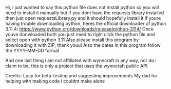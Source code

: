 Hi, i just wanted to say this python file does not install python so you will need to install it manually but if you dont have the requests library installed then just open requestsLibrary.py and it should hopefully install it
If youre having trouble downloading python, heres the official downloader of python 3.11.4: https://www.python.org/downloads/release/python-3114/
Once youve donwloaded both you just need to right click the python file and select open with python 3.11
Also please install this program by downloading it with ZIP, thank youu!
Also the dates in this program follow the YYYY-MM-DD format

And one last thing i am not affiliated with wynncraft in any way, nor do i claim to be, this is only a project that uses the wynncraft public API

Credits: Lucy for beta-testing and suggesting improvements
	 My dad for helping with making code i couldnt make alone
